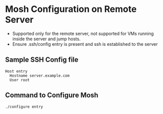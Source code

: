 Mosh Configuration on Remote Server
===================================

* Supported only for the remote server, not supported for VMs running inside the server and jump hosts.
* Ensure .ssh/config entry is present and ssh is established to the server

Sample SSH Config file
---------------------
```
Host entry
  Hostname server.example.com
  User root
```

Command to Configure Mosh
-------------------------
```
./configure entry

```

